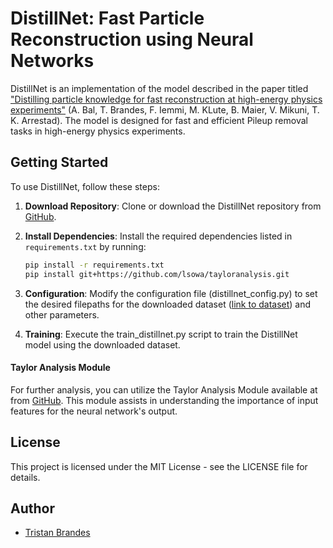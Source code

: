 # DistillNet: Fast Particle Reconstruction using Neural Networks

DistillNet is an implementation of the model described in the paper titled  ["Distilling particle knowledge for fast reconstruction at high-energy physics experiments"](https://doi.org/10.48550/arXiv.2311.12551) (A. Bal, T. Brandes, F. Iemmi, M. KLute, B. Maier, V. Mikuni, T. K. Arrestad). The model is designed for fast and efficient Pileup removal tasks in high-energy physics experiments.

## Getting Started

To use DistillNet, follow these steps:

1. **Download Repository**: Clone or download the DistillNet repository from [GitHub](https://github.com/tbrandes01/distillnet).

2. **Install Dependencies**: Install the required dependencies listed in `requirements.txt` by running:
   ```bash
   pip install -r requirements.txt
   pip install git+https://github.com/lsowa/tayloranalysis.git
    ```
3. **Configuration**: Modify the configuration file (distillnet_config.py) to set the desired filepaths for the downloaded dataset ([link to dataset](https://doi.org/10.5281/zenodo.10670183)) and other parameters.

4. **Training**: Execute the train_distillnet.py script to train the DistillNet model using the downloaded dataset.


#### Taylor Analysis Module
For further analysis, you can utilize the Taylor Analysis Module available at from [GitHub](https://github.com/lsowa/tayloranalysis). This module assists in understanding the importance of input features for the neural network's output.

## License
This project is licensed under the MIT License - see the LICENSE file for details.

## Author
- [Tristan Brandes](https://github.com/tbrandes01)
